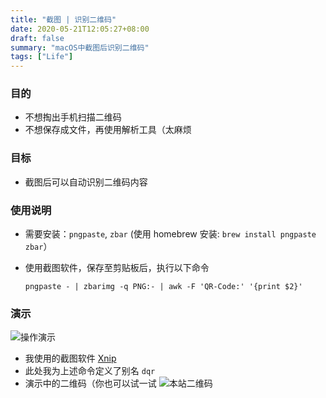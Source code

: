 ```yaml
---
title: "截图 | 识别二维码"
date: 2020-05-21T12:05:27+08:00
draft: false
summary: "macOS中截图后识别二维码"
tags: ["Life"]
---
```


### 目的

* 不想掏出手机扫描二维码
* 不想保存成文件，再使用解析工具（太麻烦

### 目标

* 截图后可以自动识别二维码内容

### 使用说明

* 需要安装：`pngpaste`, `zbar` (使用 homebrew 安装: `brew install pngpaste zbar`）

* 使用截图软件，保存至剪贴板后，执行以下命令

  ```
  pngpaste - | zbarimg -q PNG:- | awk -F 'QR-Code:' '{print $2}'
  ```

### 演示

![操作演示](../resources/demo.gif)

* 我使用的截图软件 [Xnip](https://apps.apple.com/us/app/xnip-screenshot-annotation/id1221250572)
* 此处我为上述命令定义了别名 `dqr`
* 演示中的二维码（你也可以试一试
  ![本站二维码](../resources/qrcode-hiwangzi.com.png)
